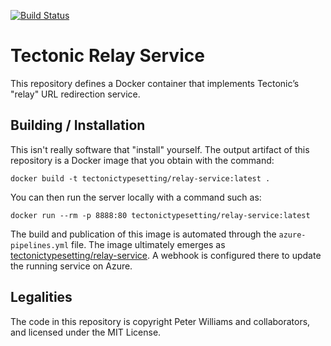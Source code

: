 [![Build Status](https://dev.azure.com/tectonic-typesetting/tectonic/_apis/build/status/tectonic-typesetting.tectonic-relay-service?branchName=main)](https://dev.azure.com/tectonic-typesetting/tectonic/_build/latest?definitionId=12&branchName=main)

# Tectonic Relay Service

This repository defines a Docker container that implements Tectonic’s "relay"
URL redirection service.


## Building / Installation

This isn't really software that "install" yourself. The output artifact of
this repository is a Docker image that you obtain with the command:

```
docker build -t tectonictypesetting/relay-service:latest .
```

You can then run the server locally with a command such as:

```
docker run --rm -p 8888:80 tectonictypesetting/relay-service:latest
```

The build and publication of this image is automated through the
`azure-pipelines.yml` file. The image ultimately emerges as
[tectonictypesetting/relay-service](https://hub.docker.com/repository/docker/tectonictypesetting/relay-service).
A webhook is configured there to update the running service on Azure.


## Legalities

The code in this repository is copyright Peter Williams and collaborators, and
licensed under the MIT License.
